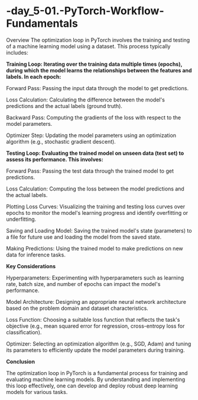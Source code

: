 # -day_5-01.-PyTorch-Workflow-Fundamentals

 Overview
The optimization loop in PyTorch involves the training and testing of a machine learning model using a dataset. This process typically includes:

**Training Loop: Iterating over the training data multiple times (epochs), during which the model learns the relationships between the features and labels. In each epoch:**

Forward Pass: Passing the input data through the model to get predictions.

Loss Calculation: Calculating the difference between the model's predictions and the actual labels (ground truth).

Backward Pass: Computing the gradients of the loss with respect to the model parameters.

Optimizer Step: Updating the model parameters using an optimization algorithm (e.g., stochastic gradient descent).

**Testing Loop: Evaluating the trained model on unseen data (test set) to assess its performance. This involves:**

Forward Pass: Passing the test data through the trained model to get predictions.

Loss Calculation: Computing the loss between the model predictions and the actual labels.

Plotting Loss Curves: Visualizing the training and testing loss curves over epochs to monitor the model's learning progress and identify overfitting or underfitting.

Saving and Loading Model: Saving the trained model's state (parameters) to a file for future use and loading the model from the saved state.

Making Predictions: Using the trained model to make predictions on new data for inference tasks.

**Key Considerations**

Hyperparameters: Experimenting with hyperparameters such as learning rate, batch size, and number of epochs can impact the model's performance.

Model Architecture: Designing an appropriate neural network architecture based on the problem domain and dataset characteristics.

Loss Function: Choosing a suitable loss function that reflects the task's objective (e.g., mean squared error for regression, cross-entropy loss for classification).

Optimizer: Selecting an optimization algorithm (e.g., SGD, Adam) and tuning its parameters to efficiently update the model parameters during training.

**Conclusion**

The optimization loop in PyTorch is a fundamental process for training and evaluating machine learning models. By understanding and implementing this loop effectively, one can develop and deploy robust deep learning models for various tasks.




